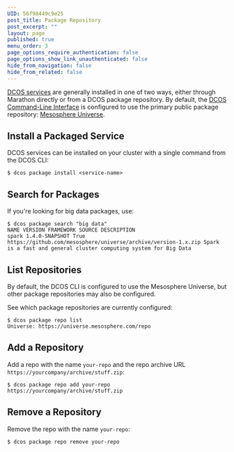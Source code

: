 ```yaml
---
UID: 56f98449c9e25
post_title: Package Repository
post_excerpt: ""
layout: page
published: true
menu_order: 3
page_options_require_authentication: false
page_options_show_link_unauthenticated: false
hide_from_navigation: false
hide_from_related: false
---
```

[DCOS services][1] are generally installed in one of two ways, either through Marathon directly or from a DCOS package repository. By default, the [DCOS Command-Line Interface][2] is configured to use the primary public package repository: [Mesosphere Universe][1].

## Install a Packaged Service

DCOS services can be installed on your cluster with a single command from the DCOS CLI:

    $ dcos package install <service-name>


## Search for Packages

If you're looking for big data packages, use:

    $ dcos package search "big data"
    NAME VERSION FRAMEWORK SOURCE DESCRIPTION
    spark 1.4.0-SNAPSHOT True https://github.com/mesosphere/universe/archive/version-1.x.zip Spark is a fast and general cluster computing system for Big Data


## List Repositories

By default, the DCOS CLI is configured to use the Mesosphere Universe, but other package repositories may also be configured.

See which package repositories are currently configured:

    $ dcos package repo list
    Universe: https://universe.mesosphere.com/repo


## Add a Repository

Add a repo with the name `your-repo` and the repo archive URL `https://yourcompany/archive/stuff.zip`:

    $ dcos package repo add your-repo https://yourcompany/archive/stuff.zip


## Remove a Repository

Remove the repo with the name `your-repo`:

    $ dcos package repo remove your-repo

 [1]: /usage/services/
 [2]: /usage/cli/